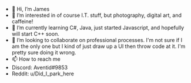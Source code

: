 - 👋 Hi, I’m James
- 👀 I’m interested in of course I.T. stuff, but photography, digital art, and caffeine!
- 🌱 I’m currently learning C#, Java, just started Javascript, and hopefully will start C++ soon. 
- 💞️ I’m looking to collaborate on professional processes.  I'm not sure if I am the only one but I kind of just draw up a UI then throw code at it. I'm pretty sure doing it wrong. 
- 📫 How to reach me 
-   Discord: Aventid#9853
-   Reddit: u/Did_I_park_here

<!---
jaburro/jaburro is a ✨ special ✨ repository because its `README.md` (this file) appears on your GitHub profile.
You can click the Preview link to take a look at your changes.
--->
